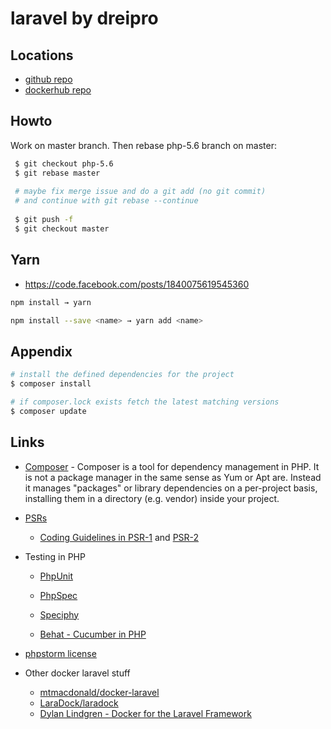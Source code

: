 # laravel by dreipro

## Locations

* [github repo](https://github.com/dreipro/laravel)
* [dockerhub repo](https://hub.docker.com/r/dreipro/laravel/)

## Howto

Work on master branch. Then rebase php-5.6 branch on master:

``` bash
 $ git checkout php-5.6
 $ git rebase master
 
 # maybe fix merge issue and do a git add (no git commit) 
 # and continue with git rebase --continue
 
 $ git push -f 
 $ git checkout master
```

## Yarn

* <https://code.facebook.com/posts/1840075619545360>


``` sh
npm install → yarn

npm install --save <name> → yarn add <name>
```


## Appendix

``` bash
# install the defined dependencies for the project
$ composer install

# if composer.lock exists fetch the latest matching versions
$ composer update
```


## Links

* [Composer](https://getcomposer.org/doc/00-intro.md) - Composer is a tool for dependency management in PHP. It is not a package manager in the same sense as Yum or Apt are. Instead it manages "packages" or library dependencies on a per-project basis, installing them in a directory (e.g. vendor) inside your project.

* [PSRs](http://www.php-fig.org/psr/)
  * [Coding Guidelines in PSR-1](http://www.php-fig.org/psr/psr-1/) and [PSR-2](http://www.php-fig.org/psr/psr-2/)

* Testing in PHP
  * [PhpUnit](https://phpunit.de/)
  * [PhpSpec](http://www.phpspec.net/en/stable/manual/getting-started.html)
  * [Speciphy](https://github.com/speciphy/speciphy)

  * [Behat - Cucumber in PHP](http://behat.org/en/latest/)

* [phpstorm license](http://us.idea.lanyus.com/)

* Other docker laravel stuff
  * [mtmacdonald/docker-laravel](https://github.com/mtmacdonald/docker-laravel)
  * [LaraDock/laradock](https://github.com/LaraDock/laradock)
  * [Dylan Lindgren - Docker for the Laravel Framework](http://dylanlindgren.com/docker-for-the-laravel-framework/)
